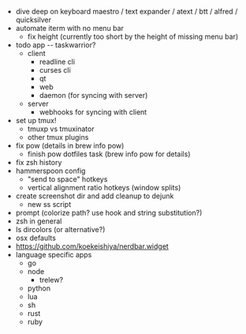- dive deep on keyboard maestro / text expander / atext / btt / alfred / quicksilver
- automate iterm with no menu bar
  - fix height (currently too short by the height of missing menu bar)
- todo app -- taskwarrior?
  - client
    - readline cli
    - curses cli
    - qt
    - web
    - daemon (for syncing with server)
  - server
    - webhooks for syncing with client
- set up tmux!
  - tmuxp vs tmuxinator
  - other tmux plugins
- fix pow (details in brew info pow)
  - finish pow dotfiles task (brew info pow for details)
- fix zsh history
- hammerspoon config
  - "send to space" hotkeys
  - vertical alignment ratio hotkeys (window splits)
- create screenshot dir and add cleanup to dejunk
  - new ss script
- prompt (colorize path? use hook and string substitution?)
- zsh in general
- ls dircolors (or alternative?)
- osx defaults
- https://github.com/koekeishiya/nerdbar.widget
- language specific apps
  - go
  - node
    - trelew?
  - python
  - lua
  - sh
  - rust
  - ruby
